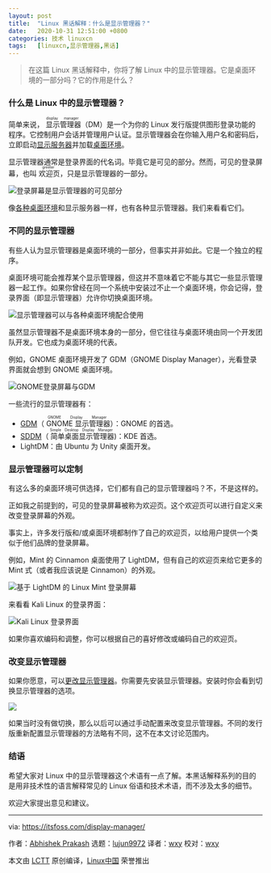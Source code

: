 ```yaml
---
layout: post
title:	"Linux 黑话解释：什么是显示管理器？"
date:	2020-10-31 12:51:00 +0800 
categories:	技术 linuxcn 
tags:	[linuxcn,显示管理器,黑话]
---
```




> 
> 在这篇 Linux 黑话解释中，你将了解 Linux 中的显示管理器。它是桌面环境的一部分吗？它的作用是什么？
> 
> 
> 


### 什么是 Linux 中的显示管理器？


简单来说，<ruby> 显示管理器 <rt>  display manager </rt></ruby>（DM）是一个为你的 Linux 发行版提供图形登录功能的程序。它控制用户会话并管理用户认证。显示管理器会在你输入用户名和密码后，立即启动[显示服务器](https://itsfoss.com/display-server/)并加载[桌面环境](https://itsfoss.com/what-is-desktop-environment/)。


显示管理器通常是登录界面的代名词。毕竟它是可见的部分。然而，可见的登录屏幕，也叫<ruby> 欢迎页 <rt>  greeter </rt></ruby>，只是显示管理器的一部分。


![登录屏幕是显示管理器的可见部分](/Asserts/Images//attachment/album/202010/31/125316ikekhtu3kqkclqkk.jpg)


像[各种桌面环境](https://itsfoss.com/best-linux-desktop-environments/)和显示服务器一样，也有各种显示管理器。我们来看看它们。


### 不同的显示管理器


有些人认为显示管理器是桌面环境的一部分，但事实并非如此。它是一个独立的程序。


桌面环境可能会推荐某个显示管理器，但这并不意味着它不能与其它一些显示管理器一起工作。如果你曾经在同一个系统中安装过不止一个桌面环境，你会记得，登录界面（即显示管理器）允许你切换桌面环境。


![显示管理器可以与各种桌面环境配合使用](/Asserts/Images//attachment/album/202010/31/125150tulluvlvvzl19c21.jpg)


虽然显示管理器不是桌面环境本身的一部分，但它往往与桌面环境由同一个开发团队开发。它也成为桌面环境的代表。


例如，GNOME 桌面环境开发了 GDM（GNOME Display Manager），光看登录界面就会想到 GNOME 桌面环境。


![GNOME登录屏幕与GDM](/Asserts/Images//attachment/album/202010/31/125240v16ucum3edmi29fi.png)


一些流行的显示管理器有：


* [GDM](https://wiki.gnome.org/Projects/GDM)（<ruby> GNOME 显示管理器 <rt>  GNOME Display Manager </rt></ruby>）：GNOME 的首选。
* [SDDM](https://github.com/sddm)（<ruby> 简单桌面显示管理器 <rt>  Simple Desktop Display Manager </rt></ruby>)：KDE 首选。
* LightDM：由 Ubuntu 为 Unity 桌面开发。


### 显示管理器可以定制


有这么多的桌面环境可供选择，它们都有自己的显示管理器吗？不，不是这样的。


正如我之前提到的，可见的登录屏幕被称为欢迎页。这个欢迎页可以进行自定义来改变登录屏幕的外观。


事实上，许多发行版和/或桌面环境都制作了自己的欢迎页，以给用户提供一个类似于他们品牌的登录屏幕。


例如，Mint 的 Cinnamon 桌面使用了 LightDM，但有自己的欢迎页来给它更多的 Mint 式（或者我应该说是 Cinnamon）的外观。


![基于 LightDM 的 Linux Mint 登录屏幕](/Asserts/Images//attachment/album/202010/31/125244z2a8maaj40bc2tpr.jpg)


来看看 Kali Linux 的登录界面：


![Kali Linux 登录界面](/Asserts/Images//attachment/album/202010/31/125322hcc9pt76h7fkva7v.jpg)


如果你喜欢编码和调整，你可以根据自己的喜好修改或编码自己的欢迎页。


### 改变显示管理器


如果你愿意，可以[更改显示管理器](https://itsfoss.com/switch-gdm-and-lightdm-in-ubuntu-14-04/)。你需要先安装显示管理器。安装时你会看到切换显示管理器的选项。


![](/Asserts/Images//attachment/album/202010/31/125251sycruaiiiczbai1j.jpg)


如果当时没有做切换，那么以后可以通过手动配置来改变显示管理器。不同的发行版重新配置显示管理器的方法略有不同，这不在本文讨论范围内。


### 结语


希望大家对 Linux 中的显示管理器这个术语有一点了解。本黑话解释系列的目的是用非技术性的语言解释常见的 Linux 俗语和技术术语，而不涉及太多的细节。


欢迎大家提出意见和建议。




---


via: <https://itsfoss.com/display-manager/>


作者：[Abhishek Prakash](https://itsfoss.com/author/abhishek/) 选题：[lujun9972](https://github.com/lujun9972) 译者：[wxy](https://github.com/wxy) 校对：[wxy](https://github.com/wxy)


本文由 [LCTT](https://github.com/LCTT/TranslateProject) 原创编译，[Linux中国](https://linux.cn/) 荣誉推出
